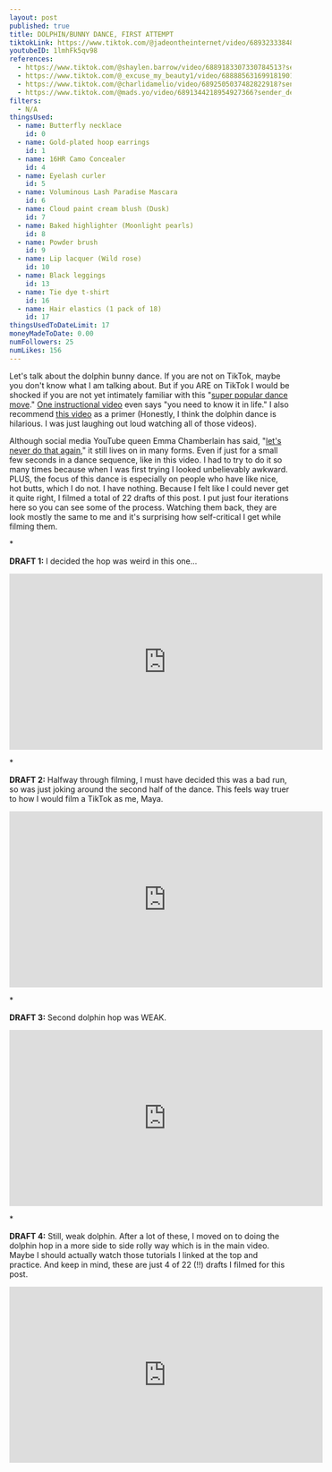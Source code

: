 ```yaml
---
layout: post
published: true
title: DOLPHIN/BUNNY DANCE, FIRST ATTEMPT
tiktokLink: https://www.tiktok.com/@jadeontheinternet/video/6893233384844201222?sender_device=pc&sender_web_id=6891999718790268421&is_from_webapp=1
youtubeID: 1lmhFk5qv98
references:
  - https://www.tiktok.com/@shaylen.barrow/video/6889183307330784513?sender_device=pc&sender_web_id=6870159340755109382&is_from_webapp=1
  - https://www.tiktok.com/@_excuse_my_beauty1/video/6888856316991819013?sender_device=pc&sender_web_id=6870159340755109382&is_from_webapp=1
  - https://www.tiktok.com/@charlidamelio/video/6892505037482822918?sender_device=pc&sender_web_id=6870159340755109382&is_from_webapp=1
  - https://www.tiktok.com/@mads.yo/video/6891344218954927366?sender_device=pc&sender_web_id=6870159340755109382&is_from_webapp=1
filters:
  - N/A
thingsUsed:
  - name: Butterfly necklace
    id: 0
  - name: Gold-plated hoop earrings
    id: 1
  - name: 16HR Camo Concealer
    id: 4
  - name: Eyelash curler
    id: 5
  - name: Voluminous Lash Paradise Mascara
    id: 6
  - name: Cloud paint cream blush (Dusk)
    id: 7
  - name: Baked highlighter (Moonlight pearls)
    id: 8
  - name: Powder brush
    id: 9
  - name: Lip lacquer (Wild rose)
    id: 10
  - name: Black leggings
    id: 13
  - name: Tie dye t-shirt
    id: 16
  - name: Hair elastics (1 pack of 18)
    id: 17
thingsUsedToDateLimit: 17
moneyMadeToDate: 0.00
numFollowers: 25
numLikes: 156
---
```


Let's talk about the dolphin bunny dance. If you are not on TikTok, maybe you don't know what I am talking about. But if you ARE on TikTok I would be shocked if you are not yet intimately familiar with this "[super popular dance move](https://www.youtube.com/watch?v=_Ff5DySIKcE)." [One instructional video](https://www.youtube.com/watch?v=cO6-c-CgXew) even says "you need to know it in life." I also recommend [this video](https://www.youtube.com/watch?v=UoChrf7oWQo) as a primer (Honestly, I think the dolphin dance is hilarious. I was just laughing out loud watching all of those videos).

Although social media YouTube queen Emma Chamberlain has said, "[let's never do that again](https://www.tiktok.com/@emmachamberlain/video/6869187997728771333?lang=en&sender_device=pc&sender_web_id=6891999718790268421&is_from_webapp=1)," it still lives on in many forms. Even if just for a small few seconds in a dance sequence, like in this video. I had to try to do it so many times because when I was first trying I looked unbelievably awkward. PLUS, the focus of this dance is especially on people who have like nice, hot butts, which I do not. I have nothing. Because I felt like I could never get it quite right, I filmed a total of 22 drafts of this post. I put just four iterations here so you can see some of the process. Watching them back, they are look mostly the same to me and it's surprising how self-critical I get while filming them.

\*

**DRAFT 1:**
I decided the hop was weird in this one...

<iframe width="560" height="315" src="https://www.youtube-nocookie.com/embed/waZzVvVYpm0" frameborder="0" allow="accelerometer; autoplay; clipboard-write; encrypted-media; gyroscope; picture-in-picture" allowfullscreen></iframe>

\*

**DRAFT 2:**
Halfway through filming, I must have decided this was a bad run, so was just joking around the second half of the dance. This feels way truer to how I would film a TikTok as me, Maya.

<iframe width="560" height="315" src="https://www.youtube-nocookie.com/embed/8x0B_2cOsXQ" frameborder="0" allow="accelerometer; autoplay; clipboard-write; encrypted-media; gyroscope; picture-in-picture" allowfullscreen></iframe>

\*

**DRAFT 3:**
Second dolphin hop was WEAK.

<iframe width="560" height="315" src="https://www.youtube-nocookie.com/embed/RABK2fJ4g9o" frameborder="0" allow="accelerometer; autoplay; clipboard-write; encrypted-media; gyroscope; picture-in-picture" allowfullscreen></iframe>

\*

**DRAFT 4:**
Still, weak dolphin. After a lot of these, I moved on to doing the dolphin hop in a more side to side rolly way which is in the main video. Maybe I should actually watch those tutorials I linked at the top and practice. And keep in mind, these are just 4 of 22 (!!) drafts I filmed for this post.

<iframe width="560" height="315" src="https://www.youtube-nocookie.com/embed/ytX05Dtxfs4" frameborder="0" allow="accelerometer; autoplay; clipboard-write; encrypted-media; gyroscope; picture-in-picture" allowfullscreen></iframe>
